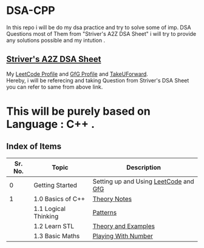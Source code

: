 # DSA-CPP
In this repo i will be do my dsa practice and try to solve some of imp. DSA Questions most of Them from "Striver's A2Z DSA Sheet" i will try to provide any solutions possible and my intution .
## [Striver's A2Z DSA Sheet](https://takeuforward.org/strivers-a2z-dsa-course/strivers-a2z-dsa-course-sheet-2)
My [LeetCode Profile](https://leetcode.com/u/mk2739sarswat/) and [GfG Profile](https://www.geeksforgeeks.org/user/mukuljnjys4/) and [TakeUForward](https://takeuforward.org/profile/mukuljnv).
<br>
Hereby, i will be referecing and taking Question from Striver's DSA Sheet you can refer to same from above link.
# This will be purely based on Language : C++ .

## Index of Items

| Sr. No. | Topic                          | Description                          | 
|---------|--------------------------------|--------------------------------------|
| 0       | Getting Started                | Setting up and Using [LeetCode](https://leetcode.com/) and [GfG](https://www.geeksforgeeks.org/blogs/geeksforgeeks-practice-best-online-coding-platform/)  | 
| 1       |1.0 Basics of C++                  | [Theory Notes](1.Basics_Of_Programming) | 
|        |1.1 Logical Thinking | [Patterns](https://github.com/mukulsarswat/DSA-CPP/tree/f9d6bf587323b259e61b7c95813337f21fcd6267/1.1%20Patterns) |
|        |1.2 Learn STL                  | [Theory and Examples](1.2.Learn_STL) |
|        |1.3 Basic Maths                | [Playing With Number](https://github.com/mukulsarswat/DSA-CPP/tree/main/1.3.Basic%20Maths) |       
